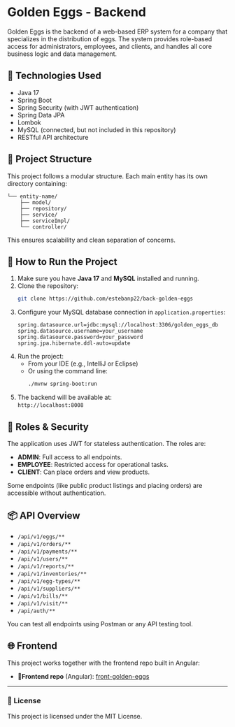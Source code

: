 # Golden Eggs - Backend

Golden Eggs is the backend of a web-based ERP system for a company that specializes in the distribution of eggs. The system provides role-based access for administrators, employees, and clients, and handles all core business logic and data management.

## 🔧 Technologies Used

- Java 17
- Spring Boot
- Spring Security (with JWT authentication)
- Spring Data JPA
- Lombok
- MySQL (connected, but not included in this repository)
- RESTful API architecture

## 📁 Project Structure

This project follows a modular structure. Each main entity has its own directory containing:

```
└── entity-name/
    ├── model/
    ├── repository/
    ├── service/
    ├── serviceImpl/
    └── controller/
```

This ensures scalability and clean separation of concerns.

## 🚀 How to Run the Project

1. Make sure you have **Java 17** and **MySQL** installed and running.
2. Clone the repository:
   ```bash
   git clone https://github.com/estebanp22/back-golden-eggs
   ```
3. Configure your MySQL database connection in `application.properties`:
   ```properties
   spring.datasource.url=jdbc:mysql://localhost:3306/golden_eggs_db
   spring.datasource.username=your_username
   spring.datasource.password=your_password
   spring.jpa.hibernate.ddl-auto=update
   ```
4. Run the project:
   - From your IDE (e.g., IntelliJ or Eclipse)
   - Or using the command line:
     ```bash
     ./mvnw spring-boot:run
     ```
5. The backend will be available at:  
   `http://localhost:8008`

## 🔐 Roles & Security

The application uses JWT for stateless authentication. The roles are:

- **ADMIN**: Full access to all endpoints.
- **EMPLOYEE**: Restricted access for operational tasks.
- **CLIENT**: Can place orders and view products.

Some endpoints (like public product listings and placing orders) are accessible without authentication.

## 📦 API Overview

- `/api/v1/eggs/**`
- `/api/v1/orders/**`
- `/api/v1/payments/**`
- `/api/v1/users/**`
- `/api/v1/reports/**`
- `/api/v1/inventories/**`
- `/api/v1/egg-types/**`
- `/api/v1/suppliers/**`
- `/api/v1/bills/**`
- `/api/v1/visit/**`
- `/api/auth/**`

You can test all endpoints using Postman or any API testing tool.

## 🌐 Frontend

This project works together with the frontend repo built in Angular:

- 🎨**Frontend repo** (Angular): [front-golden-eggs](https://github.com/estebanp22/front-golden-eggs)

---

### 📃 License

This project is licensed under the MIT License.
